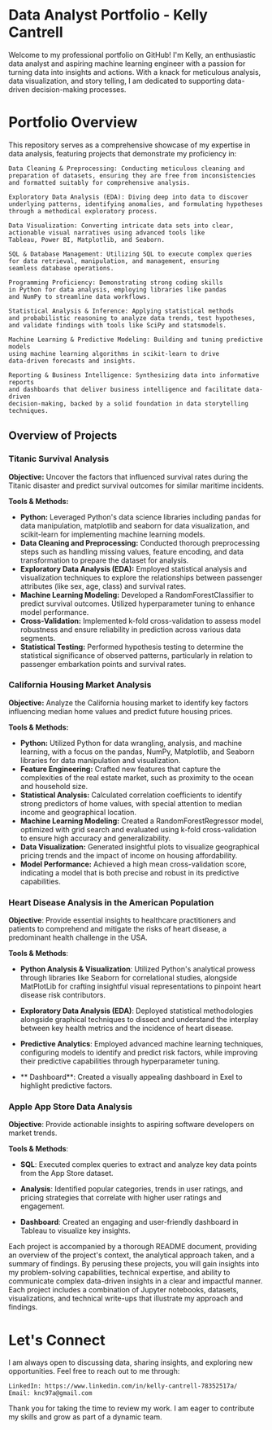 # Data Analyst Portfolio - Kelly Cantrell
Welcome to my professional portfolio on GitHub! I'm Kelly, an enthusiastic data analyst and aspiring machine learning engineer with a passion for turning data into insights and actions. With a knack for meticulous analysis, data visualization, and story telling, I am dedicated to supporting data-driven decision-making processes.

# Portfolio Overview

This repository serves as a comprehensive showcase of my expertise in data analysis, featuring projects that demonstrate my proficiency in:

    Data Cleaning & Preprocessing: Conducting meticulous cleaning and 
    preparation of datasets, ensuring they are free from inconsistencies 
    and formatted suitably for comprehensive analysis.

    Exploratory Data Analysis (EDA): Diving deep into data to discover 
    underlying patterns, identifying anomalies, and formulating hypotheses 
    through a methodical exploratory process.

    Data Visualization: Converting intricate data sets into clear, 
    actionable visual narratives using advanced tools like 
    Tableau, Power BI, Matplotlib, and Seaborn.

    SQL & Database Management: Utilizing SQL to execute complex queries 
    for data retrieval, manipulation, and management, ensuring 
    seamless database operations.

    Programming Proficiency: Demonstrating strong coding skills 
    in Python for data analysis, employing libraries like pandas 
    and NumPy to streamline data workflows.

    Statistical Analysis & Inference: Applying statistical methods 
    and probabilistic reasoning to analyze data trends, test hypotheses, 
    and validate findings with tools like SciPy and statsmodels.

    Machine Learning & Predictive Modeling: Building and tuning predictive models 
    using machine learning algorithms in scikit-learn to drive 
    data-driven forecasts and insights.

    Reporting & Business Intelligence: Synthesizing data into informative reports 
    and dashboards that deliver business intelligence and facilitate data-driven 
    decision-making, backed by a solid foundation in data storytelling techniques.

## Overview of Projects

### Titanic Survival Analysis

**Objective:** Uncover the factors that influenced survival rates during the Titanic disaster and predict survival outcomes for similar maritime incidents.

**Tools & Methods:**

- **Python:** Leveraged Python's data science libraries including pandas for data manipulation, matplotlib and seaborn for data visualization, and scikit-learn for implementing machine learning models.
- **Data Cleaning and Preprocessing:** Conducted thorough preprocessing steps such as handling missing values, feature encoding, and data transformation to prepare the dataset for analysis.
- **Exploratory Data Analysis (EDA):** Employed statistical analysis and visualization techniques to explore the relationships between passenger attributes (like sex, age, class) and survival rates.
- **Machine Learning Modeling:** Developed a RandomForestClassifier to predict survival outcomes. Utilized hyperparameter tuning to enhance model performance.
- **Cross-Validation:** Implemented k-fold cross-validation to assess model robustness and ensure reliability in prediction across various data segments.
- **Statistical Testing:** Performed hypothesis testing to determine the statistical significance of observed patterns, particularly in relation to passenger embarkation points and survival rates.

### California Housing Market Analysis

**Objective:** Analyze the California housing market to identify key factors influencing median home values and predict future housing prices.

**Tools & Methods:**

- **Python:** Utilized Python for data wrangling, analysis, and machine learning, with a focus on the pandas, NumPy, Matplotlib, and Seaborn libraries for data manipulation and visualization.
- **Feature Engineering:** Crafted new features that capture the complexities of the real estate market, such as proximity to the ocean and household size.
- **Statistical Analysis:** Calculated correlation coefficients to identify strong predictors of home values, with special attention to median income and geographical location.
- **Machine Learning Modeling:** Created a RandomForestRegressor model, optimized with grid search and evaluated using k-fold cross-validation to ensure high accuracy and generalizability.
- **Data Visualization:** Generated insightful plots to visualize geographical pricing trends and the impact of income on housing affordability.
- **Model Performance:** Achieved a high mean cross-validation score, indicating a model that is both precise and robust in its predictive capabilities.

### Heart Disease Analysis in the American Population

**Objective**: Provide essential insights to healthcare practitioners and patients to comprehend and mitigate the risks of heart disease, a predominant health challenge in the USA.

**Tools & Methods**:

- **Python Analysis & Visualization**: Utilized Python's analytical prowess through libraries like Seaborn for correlational studies, alongside MatPlotLib for crafting insightful visual representations to pinpoint heart disease risk contributors.

- **Exploratory Data Analysis (EDA)**: Deployed statistical methodologies alongside graphical techniques to dissect and understand the interplay between key health metrics and the incidence of heart disease.

- **Predictive Analytics**: Employed advanced machine learning techniques, configuring models to identify and predict risk factors, while improving their predictive capabilities through hyperparameter tuning.

- ** Dashboard**: Created a visually appealing dashboard in Exel to highlight predictive factors.
    
### Apple App Store Data Analysis

**Objective**: Provide actionable insights to aspiring software developers on market trends.
    
**Tools & Methods**:

- **SQL**: Executed complex queries to extract and analyze key data points from the App Store dataset.
    
- **Analysis**: Identified popular categories, trends in user ratings, and pricing strategies that correlate with higher user ratings and engagement.

- **Dashboard**: Created an engaging and user-friendly dashboard in Tableau to visualize key insights.


Each project is accompanied by a thorough README document, providing an overview of the project's context, the analytical approach taken, and a summary of findings. By perusing these projects, you will gain insights into my problem-solving capabilities, technical expertise, and ability to communicate complex data-driven insights in a clear and impactful manner.
Each project includes a combination of Jupyter notebooks, datasets, visualizations, and technical write-ups that illustrate my approach and findings.

# Let's Connect

I am always open to discussing data, sharing insights, and exploring new opportunities. Feel free to reach out to me through:

    LinkedIn: https://www.linkedin.com/in/kelly-cantrell-78352517a/
    Email: knc97a@gmail.com

Thank you for taking the time to review my work. I am eager to contribute my skills and grow as part of a dynamic team.
